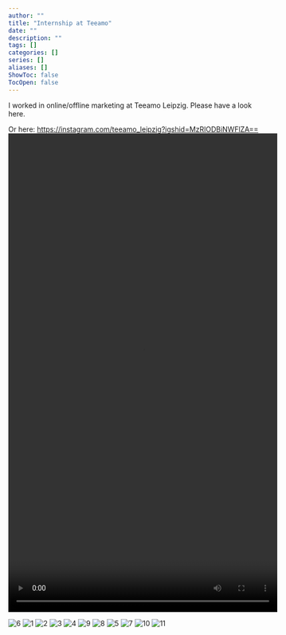 ```yaml
---
author: ""
title: "Internship at Teeamo"
date: ""
description: ""
tags: []
categories: []
series: []
aliases: []
ShowToc: false
TocOpen: false
---
```

I worked in online/offline marketing at Teeamo Leipzig. Please have a look here.

Or here: https://instagram.com/teeamo_leipzig?igshid=MzRlODBiNWFlZA==
<video id="myVideo" controls autoplay style="width: 540px; height: 960px;">
  <source src="https://files.catbox.moe/1ir3s2.mp4" type="video/mp4">
</video>

<script>
  var video = document.getElementById("myVideo");

  // 添加其他控制功能，如暂停、音量等
  function pauseVideo() {
    video.pause();
  }

  function setVolume(volume) {
    video.volume = volume;
  }
</script>
![6](/teeamo/2023-10-20-215059.jpg)
![1](/teeamo/12.05.23.png)
![2](/teeamo/2.png)
![3](/teeamo/3.png)
![4](/teeamo/2023-10-20-213853.jpg)
![9](/teeamo/WeChat-Image_20221126181131.png)
![8](/teeamo/Image_20230225164939.png)
![5](/teeamo/2023-10-20-215057.jpg)
![7](/teeamo/IMG_3906.JPG)
![10](/teeamo/WeChat-Image_20221214145955.jpg)
![11](/teeamo/WeChat-Image_20231020153442.png)